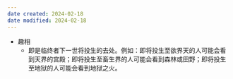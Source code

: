 ```yaml
---
date created: 2024-02-18
date modified: 2024-02-18
---
```

- 趣相
    - 即是临终者下一世将投生的去处。例如：即将投生至欲界天的人可能会看到天界的宫殿；即将投生至畜生界的人可能会看到森林或田野；即将投生至地狱的人可能会看到地狱之火。
